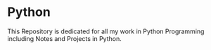 # Python
This Repository is dedicated for all my work in Python Programming including Notes and Projects in Python.
